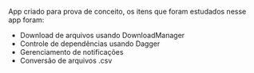 App criado para prova de conceito, os itens que foram estudados nesse app foram:

- Download de arquivos usando DownloadManager
- Controle de dependências usando Dagger
- Gerenciamento de notificações
- Conversão de arquivos .csv
